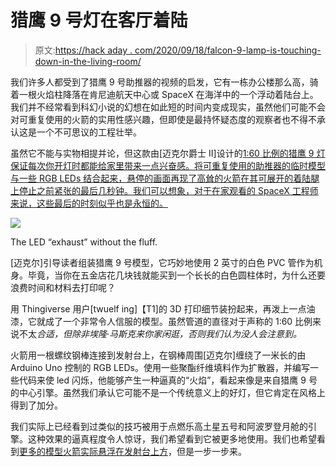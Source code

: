 # 猎鹰 9 号灯在客厅着陆

> 原文:[https://hack aday . com/2020/09/18/falcon-9-lamp-is-touching-down-in-the-living-room/](https://hackaday.com/2020/09/18/falcon-9-lamp-is-touching-down-in-the-living-room/)

我们许多人都受到了猎鹰 9 号助推器的视频的启发，它有一栋办公楼那么高，骑着一根火焰柱降落在肯尼迪航天中心或 SpaceX 在海洋中的一个浮动着陆台上。我们并不经常看到科幻小说的幻想在如此短的时间内变成现实，虽然他们可能不会对可重复使用的火箭的实用性感兴趣，但即使是最持怀疑态度的观察者也不得不承认这是一个不可思议的工程壮举。

虽然它不能与实物相提并论，但这款由[迈克尔爵士 II]设计的[1:60 比例的猎鹰 9 灯保证每次你开灯时都能给家里带来一点兴奋感。将可重复使用的助推器的临时模型与一些 RGB LEDs 结合起来，悬停的画面再现了高耸的火箭在其可展开的着陆腿上停止之前紧张的最后几秒钟。我们可以想象，对于在家观看的 SpaceX 工程师来说，这些最后的时刻似乎也是永恒的。](https://hackaday.io/project/174772-spacex-falcon-9r-lamp)

[![](../Images/21dd92c84395f57c1e06e7b0ad3e5506.png)](https://hackaday.com/wp-content/uploads/2020/09/f9lamp_detail.jpg)

The LED “exhaust” without the fluff.

[迈克尔]引导读者组装猎鹰 9 号模型，它巧妙地使用 2 英寸的白色 PVC 管作为机身。毕竟，当你在五金店花几块钱就能买到一个长长的白色圆柱体时，为什么还要浪费时间和材料去打印呢？

用 Thingiverse 用户[twuelf ing]【T1]的 3D 打印细节装扮起来，再泼上一点油漆，它就成了一个非常令人信服的模型。虽然管道的直径对于声称的 1:60 比例来说不太*合适，但除非埃隆·马斯克来你家闲逛，否则我们认为没人会注意到。*

火箭用一根螺纹钢棒连接到发射台上，在钢棒周围[迈克尔]缠绕了一米长的由 Arduino Uno 控制的 RGB LEDs。使用一些聚酯纤维填料作为扩散器，并编写一些代码来使 led 闪烁，他能够产生一种逼真的“火焰”，看起来像是来自猎鹰 9 号的中心引擎。虽然我们承认它可能不是一个传统意义上的好灯，但它肯定在风格上得到了加分。

我们实际上已经看到过类似的技巧被用于点燃乐高土星五号和阿波罗登月舱的引擎。这种效果的逼真程度令人惊讶，我们希望看到它被更多地使用。我们也希望看到[更多的模型火箭实际悬浮在发射台上方](https://hackaday.com/2020/02/25/levitating-starship-model-comes-in-for-a-landing/)，但是一步一步来。